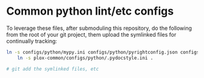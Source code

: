 # Common python lint/etc configs

To leverage these files, after submoduling this repository, do the following from the
root of your git project, them upload the symlinked files for continually tracking:

```bash
ln -s configs/python/mypy.ini configs/python/pyrightconfig.json configs/python/ruff.toml . && \
    ln -s plox-common/configs/python/.pydocstyle.ini .

# git add the symlinked files, etc
```
